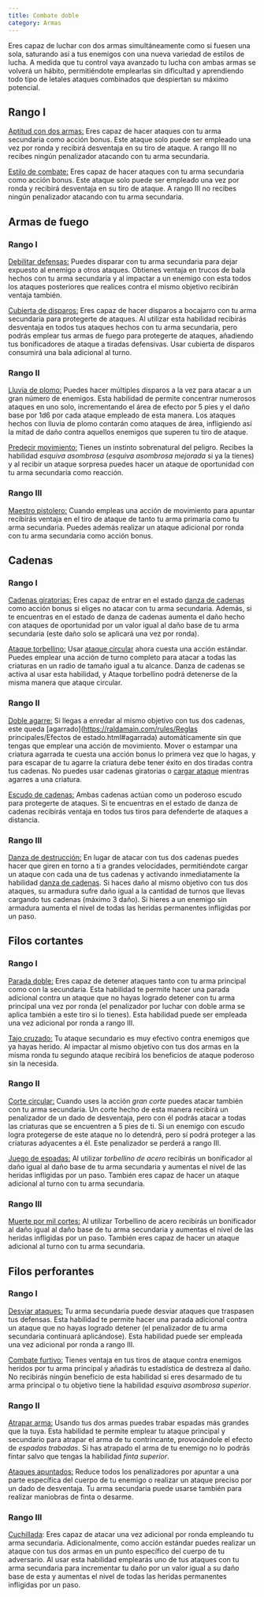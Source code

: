 ```yaml
---
title: Combate doble
category: Armas
---
```


Eres capaz de luchar con dos armas simultáneamente como si fuesen una sola, saturando así a tus enemigos con una nueva variedad de estilos de lucha. A medida que tu control vaya avanzado tu lucha con ambas armas se volverá un hábito, permitiéndote emplearlas sin dificultad y aprendiendo todo tipo de letales ataques combinados que despiertan su máximo potencial.

## Rango I

<u>Aptitud con dos armas:</u> Eres capaz de hacer ataques con tu arma secundaria como acción bonus. Este ataque solo puede ser empleado una vez por ronda y recibirá desventaja en su tiro de ataque. A rango III no recibes ningún penalizador atacando con tu arma secundaria.

<u>Estilo de combate:</u> Eres capaz de hacer ataques con tu arma secundaria como acción bonus. Este ataque solo puede ser empleado una vez por ronda y recibirá desventaja en su tiro de ataque. A rango III no recibes ningún penalizador atacando con tu arma secundaria.

## Armas de fuego  

### Rango I 

<u>Debilitar defensas:</u> Puedes disparar con tu arma secundaria para dejar expuesto al enemigo a otros ataques. Obtienes ventaja en trucos de bala hechos con tu arma secundaria y al impactar a un enemigo con esta todos los ataques posteriores que realices contra el mismo objetivo recibirán ventaja también. 

<u>Cubierta de disparos:</u> Eres capaz de hacer disparos a bocajarro con tu arma secundaria para protegerte de ataques. Al utilizar esta habilidad recibirás desventaja en todos tus ataques hechos con tu arma secundaria, pero podrás emplear tus armas de fuego para protegerte de ataques, añadiendo tus bonificadores de ataque a tiradas defensivas. Usar cubierta de disparos consumirá una bala adicional al turno. 

### Rango II

<u>Lluvia de plomo:</u> Puedes hacer múltiples disparos a la vez para atacar a un gran número de enemigos. Esta habilidad de permite concentrar numerosos ataques en uno solo, incrementando el área de efecto por 5 pies y el daño base por 1d6 por cada ataque empleado de esta manera. Los ataques hechos con lluvia de plomo contarán como ataques de área, infligiendo así la mitad de daño contra aquellos enemigos que superen tu tiro de ataque. 

<u>Predecir movimiento:</u> Tienes un instinto sobrenatural del peligro. Recibes la habilidad *esquiva asombrosa* (*esquiva asombrosa mejorada* si ya la tienes) y al recibir un ataque sorpresa puedes hacer un ataque de oportunidad con tu arma secundaria como reacción. 

### Rango III 

<u>Maestro pistolero:</u> Cuando empleas una acción de movimiento para apuntar recibirás ventaja en el tiro de ataque de tanto tu arma primaria como tu arma secundaria. Puedes además realizar un ataque adicional por ronda con tu arma secundaria como acción bonus.

## Cadenas  

### Rango I 

<u>Cadenas giratorias:</u> Eres capaz de entrar en el estado [danza de cadenas](https://raldamain.com/rules/Rangos/Armas/cadenas.html#rango-i) como acción bonus si eliges no atacar con tu arma secundaria. Además, si te encuentras en el estado de danza de cadenas aumenta el daño hecho con ataques de oportunidad por un valor igual al daño base de tu arma secundaria (este daño solo se aplicará una vez por ronda). 

<u>Ataque torbellino:</u> Usar [ataque circular](https://raldamain.com/rules/Rangos/Armas/cadenas.html#rango-ii) ahora cuesta una acción estándar. Puedes emplear una acción de turno completo para atacar a todas las criaturas en un radio de tamaño igual a tu alcance. Danza de cadenas se activa al usar esta habilidad, y Ataque torbellino podrá detenerse de la misma manera que ataque circular. 

### Rango II 

<u>Doble agarre:</u> Si llegas a enredar al mismo objetivo con tus dos cadenas, este queda [agarrado](https://raldamain.com/rules/Reglas principales/Efectos de estado.html#agarrada) automáticamente sin que tengas que emplear una acción de movimiento. Mover o estampar una criatura agarrada te cuesta una acción bonus lo primera vez que lo hagas, y para escapar de tu agarre la criatura debe tener éxito en dos tiradas contra tus cadenas. No puedes usar cadenas giratorias o [cargar ataque](https://raldamain.com/rules/Rangos/Armas/cadenas.html#rango-ii) mientras agarres a una criatura. 

<u>Escudo de cadenas:</u> Ambas cadenas actúan como un poderoso escudo para protegerte de ataques. Si te encuentras en el estado de danza de cadenas recibirás ventaja en todos tus tiros para defenderte de ataques a distancia.  

### Rango III 

<u>Danza de destrucción:</u> En lugar de atacar con tus dos cadenas puedes hacer que giren en torno a ti a grandes velocidades, permitiéndote cargar un ataque con cada una de tus cadenas y activando inmediatamente la habilidad [danza de cadenas](https://raldamain.com/rules/Rangos/Armas/cadenas.html#rango-i). Si haces daño al mismo objetivo con tus dos ataques, su armadura sufre daño igual a la cantidad de turnos que llevas cargando tus cadenas (máximo 3 daño). Si hieres a un enemigo sin armadura aumenta el nivel de todas las heridas permanentes infligidas por un paso. 

## Filos cortantes

### Rango I

<u>Parada doble:</u> Eres capaz de detener ataques tanto con tu arma principal como con la secundaria. Esta habilidad te permite hacer una parada adicional contra un ataque que no hayas logrado detener con tu arma principal una vez por ronda (el penalizador por luchar con doble arma se aplica también a este tiro si lo tienes). Esta habilidad puede ser empleada una vez adicional por ronda a rango III.

<u>Tajo cruzado:</u> Tu ataque secundario es muy efectivo contra enemigos que ya hayas herido. Al impactar al mismo objetivo con tus dos armas en la misma ronda tu segundo ataque recibirá los beneficios de ataque poderoso sin la necesida.

### Rango II

<u>Corte circular:</u> Cuando uses la acción *gran corte* puedes atacar también con tu arma secundaria. Un corte hecho de esta manera recibirá un penalizador de un dado de desventaja, pero con él podrás atacar a todas las criaturas que se encuentren a 5 pies de ti. Si un enemigo con escudo logra protegerse de este ataque no lo detendrá, pero sí podrá proteger a las criaturas adyacentes a él. Este penalizador se perderá a rango III.

<u>Juego de espadas:</u> Al utilizar *torbellino de acero* recibirás un bonificador al daño igual al daño base de tu arma secundaria y aumentas el nivel de las heridas infligidas por un paso. También eres capaz de hacer un ataque adicional al turno con tu arma secundaria.

### Rango III

<u>Muerte por mil cortes:</u> Al utilizar Torbellino de acero recibirás un bonificador al daño igual al daño base de tu arma secundaria y aumentas el nivel de las heridas infligidas por un paso. También eres capaz de hacer un ataque adicional al turno con tu arma secundaria.

## Filos perforantes

### Rango I

<u>Desviar ataques:</u> Tu arma secundaria puede desviar ataques que traspasen tus defensas. Esta habilidad te permite hacer una parada adicional contra un ataque que no hayas logrado detener (el penalizador de tu arma secundaria continuará aplicándose). Esta habilidad puede ser empleada una vez adicional por ronda a rango III.

<u>Combate furtivo:</u> Tienes ventaja en tus tiros de ataque contra enemigos heridos por tu arma principal y añadirás tu estadística de destreza al daño. No recibirás ningún beneficio de esta habilidad si eres desarmado de tu arma principal o tu objetivo tiene la habilidad *esquiva asombrosa superior*.

### Rango II

<u>Atrapar arma:</u> Usando tus dos armas puedes trabar espadas más grandes que la tuya. Esta habilidad te permite emplear tu ataque principal y secundario para atrapar el arma de tu contrincante, provocándole el efecto de *espadas trabadas*. Si has atrapado el arma de tu enemigo no lo podrás fintar salvo que tengas la habilidad *finta superior*.

<u>Ataques apuntados:</u> Reduce todos los penalizadores por apuntar a una parte específica del cuerpo de tu enemigo o realizar un ataque preciso por un dado de desventaja. Tu arma secundaria puede usarse también para realizar maniobras de finta o desarme.

### Rango III

<u>Cuchillada</u>: Eres capaz de atacar una vez adicional por ronda empleando tu arma secundaria. Adicionalmente, como acción estándar puedes realizar un ataque con tus dos armas en un punto específico del cuerpo de tu adversario. Al usar esta habilidad emplearás uno de tus ataques con tu arma secundaria para incrementar tu daño por un valor igual a su daño base de esta y aumentas el nivel de todas las heridas permanentes infligidas por un paso. 


